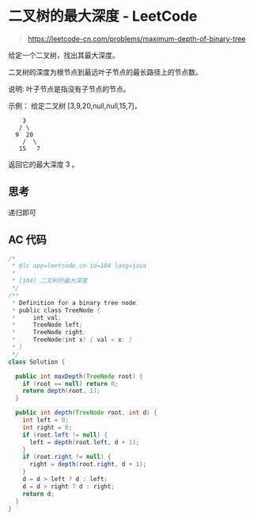 # 二叉树的最大深度 - LeetCode

> https://leetcode-cn.com/problems/maximum-depth-of-binary-tree

给定一个二叉树，找出其最大深度。

二叉树的深度为根节点到最远叶子节点的最长路径上的节点数。

说明: 叶子节点是指没有子节点的节点。

示例：
给定二叉树 [3,9,20,null,null,15,7]，

```
    3
   / \
  9  20
    /  \
   15   7
```

返回它的最大深度 3 。

## 思考

递归即可

## AC 代码

```java
/*
 * @lc app=leetcode.cn id=104 lang=java
 *
 * [104] 二叉树的最大深度
 */
/**
 * Definition for a binary tree node.
 * public class TreeNode {
 *     int val;
 *     TreeNode left;
 *     TreeNode right;
 *     TreeNode(int x) { val = x; }
 * }
 */
class Solution {

  public int maxDepth(TreeNode root) {
    if (root == null) return 0;
    return depth(root, 1);
  }

  public int depth(TreeNode root, int d) {
    int left = 0;
    int right = 0;
    if (root.left != null) {
      left = depth(root.left, d + 1);
    }
    if (root.right != null) {
      right = depth(root.right, d + 1);
    }
    d = d > left ? d : left;
    d = d > right ? d : right;
    return d;
  }
}

```
